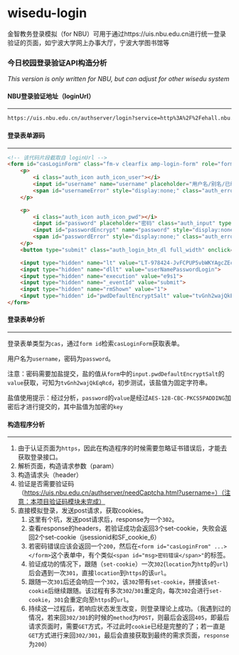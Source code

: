 # wisedu-login
金智教务登录模拟（for NBU）可用于通过https://uis.nbu.edu.cn进行统一登录验证的页面，如宁波大学网上办事大厅，宁波大学图书馆等

### 今日校园登录验证API构造分析

*This version is only written for NBU, but can adjust for other wisedu system*


#### NBU登录验证地址（loginUrl）

--------
```html
https://uis.nbu.edu.cn/authserver/login?service=http%3A%2F%2Fehall.nbu.edu.cn%2Flogin%3Fservice%3Dhttps%3A%2F%2Fehall.nbu.edu.cn%2Fnew%2Findex.html
```


#### 登录表单源码

--------
```html
<!-- 该代码片段截取自 loginUrl -->
<form id="casLoginForm" class="fm-v clearfix amp-login-form" role="form" action="/authserver/login?service=http%3A%2F%2Fehall.nbu.edu.cn%2Flogin%3Fservice%3Dhttps%3A%2F%2Fehall.nbu.edu.cn%2Fnew%2Findex.html" method="post">
    <p>
        <i class="auth_icon auth_icon_user"></i>
        <input id="username" name="username" placeholder="用户名/别名/已绑定手机/邮箱" class="auth_input" type="text" value="">
        <span id="usernameError" style="display:none;" class="auth_error">请输入用户名/别名/已绑定手机/邮箱</span>
    </p>

    <p>
        <i class="auth_icon auth_icon_pwd"></i>
        <input id="password" placeholder="密码" class="auth_input" type="password" value="" autocomplete="off">
        <input id="passwordEncrypt" name="password" style="display:none;" type="text" value="">
        <span id="passwordError" style="display:none;" class="auth_error">请输入密码</span>
    </p>
    <button type="submit" class="auth_login_btn_dl full_width" onclick="javascript:return submitcheck();">登录网上办事服务大厅</button>

    <input type="hidden" name="lt" value="LT-978424-JvFCPUP5vbWKYAgcZEcexSK5fsjzkn1616172880425-kztk-cas">
    <input type="hidden" name="dllt" value="userNamePasswordLogin">
    <input type="hidden" name="execution" value="e9s1">
    <input type="hidden" name="_eventId" value="submit">
    <input type="hidden" name="rmShown" value="1">
    <input type="hidden" id="pwdDefaultEncryptSalt" value="tvGnh2wajQkEqRcd">
</form>
```



#### 登录表单分析

--------
登录表单类型为`cas`，通过`form id`检索`casLoginForm`获取表单。

用户名为`username`，密码为`password`。

注意：密码需要加盐提交，盐的值从`form`中的`input.pwdDefaultEncryptSalt`的`value`获取，可知为`tvGnh2wajQkEqRcd`，初步测试，该盐值为固定字符串。

盐值使用提示：经过分析，`password`的`value`是经过`AES-128-CBC-PKCS5PADDING`加密后才进行提交的，其中盐值为加密的`key`



#### 构造程序分析

------

1. 由于认证页面为`https`，因此在构造程序的时候需要忽略证书错误后，才能去获取登录接口。
2. 解析页面，构造请求参数（param）
3. 构造请求头（header）
4. 验证是否需要验证码（https://uis.nbu.edu.cn/authserver/needCaptcha.html?username=）（注意：本项目验证码模块未完成）
5. 直接模拟登录，发送post请求，获取cookies。
   1. 这里有个坑，发送post请求后，response为一个`302`。
   2. 查看response的headers，若验证成功会返回3个set-cookie，失败会返回2个set-cookie（jsessionid和SF_cookie_6）
   3. 若密码错误应该会返回一个`200`，然后在`<form id="casLoginFrom" ...></form>`这个表单中，有个类似`<span id="msg>密码错误</span>"`的标签。
   4. 验证成功的情况下，跟随（`set-cookie`）一次`302`(`location`为`http`的`url`)后会遇到一次`301`，直接`location`到`https`的该`url`。
   5. 跟随一次`301`后还会响应一个`302`，该`302`带有`set-cookie`，拼接该`set-cookie`后继续跟随。该过程有多次`302`/`301`重定向，每次`302`会进行`set-cookie`，`301`会重定向至`https`的`url`。
   6. 持续这一过程后，若响应状态发生改变，则登录理论上成功。（我遇到过的情况，若来回`302/301`的时候的`method`为`POST`，则最后会返回`405`，即最后请求页面时，需要`GET`方式，不过此时`cookie`已经是完整的了；若一直是`GET`方式进行来回`302/301`，最后会直接获取到最终的需求页面，`response`为`200`）
